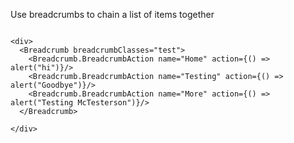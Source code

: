 Use breadcrumbs to chain a list of items together
```

<div>
  <Breadcrumb breadcrumbClasses="test">
    <Breadcrumb.BreadcrumbAction name="Home" action={() => alert("hi")}/>
    <Breadcrumb.BreadcrumbAction name="Testing" action={() => alert("Goodbye")}/>
    <Breadcrumb.BreadcrumbAction name="More" action={() => alert("Testing McTesterson")}/>
  </Breadcrumb>

</div>

```